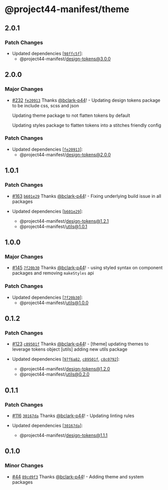 # @project44-manifest/theme

## 2.0.1

### Patch Changes

- Updated dependencies
  [[`98ffc5f`](https://github.com/project44/manifest/commit/98ffc5f42e5d3dca06712f795c96cdd80a0b8bf6)]:
  - @project44-manifest/design-tokens@3.0.0

## 2.0.0

### Major Changes

- [#232](https://github.com/project44/manifest/pull/232)
  [`fe20913`](https://github.com/project44/manifest/commit/fe2091337ab822fbde0f32bfcb28a3f617141990)
  Thanks [@bclark-p44](https://github.com/bclark-p44)! - Updating design tokens package to be
  include css, scss and json

  Updating theme package to not flatten tokens by default

  Updating styles package to flatten tokens into a stitches friendly config

### Patch Changes

- Updated dependencies
  [[`fe20913`](https://github.com/project44/manifest/commit/fe2091337ab822fbde0f32bfcb28a3f617141990)]:
  - @project44-manifest/design-tokens@2.0.0

## 1.0.1

### Patch Changes

- [#163](https://github.com/project44/manifest/pull/163)
  [`b601e29`](https://github.com/project44/manifest/commit/b601e29af8cc9cc3f404358a231dfc16851761b7)
  Thanks [@bclark-p44](https://github.com/bclark-p44)! - Fixing underlying build issue in all
  packages

- Updated dependencies
  [[`b601e29`](https://github.com/project44/manifest/commit/b601e29af8cc9cc3f404358a231dfc16851761b7)]:
  - @project44-manifest/design-tokens@1.2.1
  - @project44-manifest/utils@1.0.1

## 1.0.0

### Major Changes

- [#145](https://github.com/project44/manifest/pull/145)
  [`7f20b30`](https://github.com/project44/manifest/commit/7f20b3033748bf70b76a88fcfc079539b588134a)
  Thanks [@bclark-p44](https://github.com/bclark-p44)! - using styled syntax on component packages
  and removing `makeStyles` api

### Patch Changes

- Updated dependencies
  [[`7f20b30`](https://github.com/project44/manifest/commit/7f20b3033748bf70b76a88fcfc079539b588134a)]:
  - @project44-manifest/utils@1.0.0

## 0.1.2

### Patch Changes

- [#123](https://github.com/project44/manifest/pull/123)
  [`c89501f`](https://github.com/project44/manifest/commit/c89501fc9e89987ed4da1aacdb21381de670f800)
  Thanks [@bclark-p44](https://github.com/bclark-p44)! - [theme] updating themes to leverage tokens
  object [utils] adding new utils package

- Updated dependencies
  [[`97f6a82`](https://github.com/project44/manifest/commit/97f6a82a97cd3e89e66dfa31269ba5f540a0de40),
  [`c89501f`](https://github.com/project44/manifest/commit/c89501fc9e89987ed4da1aacdb21381de670f800),
  [`c8c0792`](https://github.com/project44/manifest/commit/c8c07926264dc9bb4693c8c2b871f1825148610b)]:
  - @project44-manifest/design-tokens@1.2.0
  - @project44-manifest/utils@0.2.0

## 0.1.1

### Patch Changes

- [#116](https://github.com/project44/manifest/pull/116)
  [`30167da`](https://github.com/project44/manifest/commit/30167da62f3713434dfbedcb105c9620698e00d0)
  Thanks [@bclark-p44](https://github.com/bclark-p44)! - Updating linting rules

- Updated dependencies
  [[`30167da`](https://github.com/project44/manifest/commit/30167da62f3713434dfbedcb105c9620698e00d0)]:
  - @project44-manifest/design-tokens@1.1.1

## 0.1.0

### Minor Changes

- [#44](https://github.com/project44/manifest/pull/44)
  [`89cd9f3`](https://github.com/project44/manifest/commit/89cd9f326a680ca63f1b30f12fed7600c6fdf005)
  Thanks [@bclark-p44](https://github.com/bclark-p44)! - Adding theme and system packages
